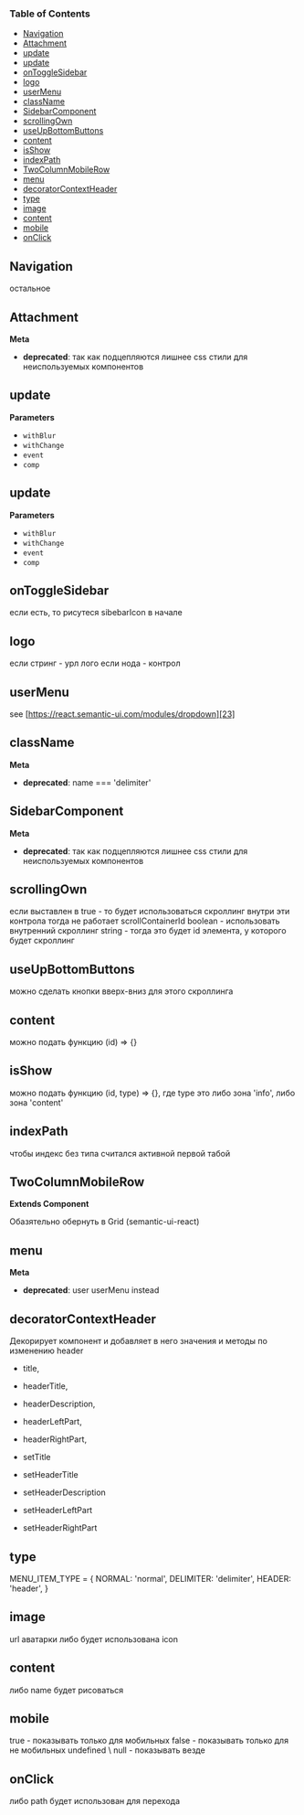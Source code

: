 <!-- Generated by documentation.js. Update this documentation by updating the source code. -->

### Table of Contents

-   [Navigation][1]
-   [Attachment][2]
-   [update][3]
-   [update][4]
-   [onToggleSidebar][5]
-   [logo][6]
-   [userMenu][7]
-   [className][8]
-   [SidebarComponent][9]
-   [scrollingOwn][10]
-   [useUpBottomButtons][11]
-   [content][12]
-   [isShow][13]
-   [indexPath][14]
-   [TwoColumnMobileRow][15]
-   [menu][16]
-   [decoratorContextHeader][17]
-   [type][18]
-   [image][19]
-   [content][20]
-   [mobile][21]
-   [onClick][22]

## Navigation

остальное


## Attachment

**Meta**

-   **deprecated**: так как подцепляются лишнее css стили для неиспользуемых компонентов


## update

**Parameters**

-   `withBlur`  
-   `withChange`  
-   `event`  
-   `comp`  

## update

**Parameters**

-   `withBlur`  
-   `withChange`  
-   `event`  
-   `comp`  

## onToggleSidebar

если есть, то рисутеся sibebarIcon в начале

## logo

если стринг - урл лого
если нода - контрол

## userMenu

see [https://react.semantic-ui.com/modules/dropdown][23]

## className

**Meta**

-   **deprecated**: name === 'delimiter'


## SidebarComponent

**Meta**

-   **deprecated**: так как подцепляются лишнее css стили для неиспользуемых компонентов


## scrollingOwn

если выставлен в true - то будет использоваться скроллинг внутри эти контрола
тогда не работает scrollContainerId
boolean - использовать внутренний скроллинг
string - тогда это будет id элемента, у которого будет скроллинг

## useUpBottomButtons

можно сделать кнопки вверх-вниз для этого скроллинга

## content

можно подать функцию (id) => {}

## isShow

можно подать функцию (id, type) => {}, где type это либо зона 'info', либо зона 'content'

## indexPath

чтобы индекс без типа считался активной первой табой

## TwoColumnMobileRow

**Extends Component**

Обазятельно обернуть в Grid (semantic-ui-react)

## menu

**Meta**

-   **deprecated**: user userMenu instead


## decoratorContextHeader

Декорирует компонент и добавляет в него значения и методы по изменению header

-   title,
-   headerTitle,
-   headerDescription,
-   headerLeftPart,
-   headerRightPart,

-   setTitle
-   setHeaderTitle
-   setHeaderDescription
-   setHeaderLeftPart
-   setHeaderRightPart

## type

MENU_ITEM_TYPE = {
NORMAL: 'normal',
DELIMITER: 'delimiter',
HEADER: 'header',
}

## image

url аватарки
либо будет использована icon

## content

либо name будет рисоваться

## mobile

true - показывать только для мобильных
false - показывать только для не мобильных
undefined \\ null - показывать везде

## onClick

либо path будет использован для перехода

[1]: #navigation

[2]: #attachment

[3]: #update

[4]: #update-1

[5]: #ontogglesidebar

[6]: #logo

[7]: #usermenu

[8]: #classname

[9]: #sidebarcomponent

[10]: #scrollingown

[11]: #useupbottombuttons

[12]: #content

[13]: #isshow

[14]: #indexpath

[15]: #twocolumnmobilerow

[16]: #menu

[17]: #decoratorcontextheader

[18]: #type

[19]: #image

[20]: #content-1

[21]: #mobile

[22]: #onclick

[23]: https://react.semantic-ui.com/modules/dropdown
